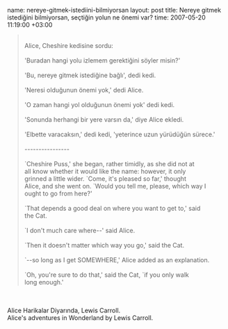 name: nereye-gitmek-istediini-bilmiyorsan
layout: post
title: Nereye gitmek istediğini bilmiyorsan, seçtiğin yolun ne önemi var?
time: 2007-05-20 11:19:00 +03:00

<blockquote><br />Alice, Cheshire kedisine sordu:<br /><br /> 'Buradan hangi yolu izlemem gerektiğini söyler misin?'<br /><br /> 'Bu, nereye gitmek istediğine bağlı', dedi kedi.<br /><br /> 'Neresi olduğunun önemi yok,' dedi Alice.<br /><br /> 'O zaman hangi yol olduğunun önemi yok' dedi kedi.<br /><br /> 'Sonunda herhangi bir yere varsın da,' diye Alice ekledi.<br /><br /> 'Elbette varacaksın,' dedi kedi, 'yeterince uzun yürüdüğün sürece.'<br /><br />----------------<br /><br />`Cheshire Puss,' she began, rather timidly, as she did not at<br />all know whether it would like the name:  however, it only<br />grinned a little wider.  `Come, it's pleased so far,' thought<br />Alice, and she went on.  `Would you tell me, please, which way I<br />ought to go from here?'<br /><br />  `That depends a good deal on where you want to get to,' said<br />the Cat.<br /><br />  `I don't much care where--' said Alice.<br /><br />  `Then it doesn't matter which way you go,' said the Cat.<br /><br />  `--so long as I get SOMEWHERE,' Alice added as an explanation.<br /><br />  `Oh, you're sure to do that,' said the Cat, `if you only walk<br />long enough.'<br /></blockquote><br /><br />Alice Harikalar Diyarında, Lewis Carroll.<br />Alice's adventures in Wonderland by Lewis Carroll.
